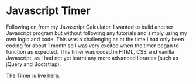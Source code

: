 # Javascript Timer

Following on from my Javascript Calculator, I wanted to build another Javascript program but without following any tutorials and simply using my own logic and code. This was a challenging as at the time I had only been coding for about 1 month so I was very excited when the timer began to function as expected. This timer was coded in HTML, CSS and vanilla Javascript, as I had not yet learnt any more advanced libraries (such as jQuery and Bootstrap).

The Timer is live [here](https://www.rossmcintyre.tech/Javascript%20Timer/javascript-timer.html).
